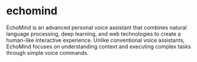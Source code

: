 # echomind
EchoMind is an advanced personal voice assistant that combines natural language processing, deep learning, and web technologies to create a human-like interactive experience. Unlike conventional voice assistants, EchoMind focuses on understanding context and executing complex tasks through simple voice commands.
